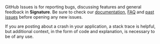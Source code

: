 GitHub Issues is for reporting bugs, discussing features and general feedback in **Signature**. Be sure to check our [documentation](http://cocoadocs.org/docsets/Signature), [FAQ](https://github.com/hyperoslo/Signature/wiki/FAQ) and [past issues](https://github.com/hyperoslo/Signature/issues?state=closed) before opening any new issues.

If you are posting about a crash in your application, a stack trace is helpful, but additional context, in the form of code and explanation, is necessary to be of any use.
